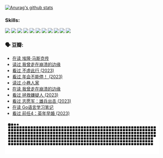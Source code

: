 
[![Anurag's github stats](https://github-readme-stats.vercel.app/api?username=w940853815)](https://github.com/anuraghazra/github-readme-stats)

### Skills:

<code><img height="32" src="https://cdn.jsdelivr.net/npm/simple-icons@v5/icons/python.svg"></code>
<code><img height="32" src="https://cdn.jsdelivr.net/npm/simple-icons@v5/icons/javascript.svg"></code>
<code><img height="32" src="https://cdn.jsdelivr.net/npm/simple-icons@v5/icons/django.svg"></code>
<code><img height="32" src="https://cdn.jsdelivr.net/npm/simple-icons@v5/icons/flask.svg"></code>
<code><img height="32" src="https://cdn.jsdelivr.net/npm/simple-icons@v5/icons/vuetify.svg"></code>
<code><img height="32" src="https://cdn.jsdelivr.net/npm/simple-icons@v5/icons/git.svg"></code>
<code><img height="32" src="https://cdn.jsdelivr.net/npm/simple-icons@v5/icons/docker.svg"></code>
<code><img height="32" src="https://cdn.jsdelivr.net/npm/simple-icons@v5/icons/postgresql.svg"></code>
<code><img height="32" src="https://cdn.jsdelivr.net/npm/simple-icons@v5/icons/elasticsearch.svg"></code>
<code><img height="32" src="https://cdn.jsdelivr.net/npm/simple-icons@v5/icons/macos.svg"></code>
<code><img height="32" src="https://cdn.jsdelivr.net/npm/simple-icons@v5/icons/linux.svg"></code>

### 🗣 豆瓣:

<!-- DOUBAN-ACTIVITIES:START -->
- [在读 埃隆·马斯克传](https://www.douban.com/people/136069238/status/4500417190/?_i=06364661)
- [读过 我曾走在崩溃的边缘](https://www.douban.com/people/136069238/status/4500416754/?_i=06364661)
- [看过 不虚此行‎ (2023)](https://www.douban.com/people/136069238/status/4499973052/?_i=06364661)
- [看过 年会不能停！‎ (2023)](https://www.douban.com/people/136069238/status/4498582002/?_i=06364661)
- [读过 小巷人家](https://www.douban.com/people/136069238/status/4489290935/?_i=06364661)
- [在读 我曾走在崩溃的边缘](https://www.douban.com/people/136069238/status/4489290559/?_i=06364661)
- [看过 拯救嫌疑人‎ (2023)](https://www.douban.com/people/136069238/status/4477421513/?_i=06364661)
- [看过 志愿军：雄兵出击‎ (2023)](https://www.douban.com/people/136069238/status/4465247367/?_i=06364661)
- [在读 Go语言学习笔记](https://www.douban.com/people/136069238/status/4459852901/?_i=06364661)
- [看过 前任4：英年早婚‎ (2023)](https://www.douban.com/people/136069238/status/4458320768/?_i=06364661)
<!-- DOUBAN-ACTIVITIES:END -->


![Snake animation](https://raw.githubusercontent.com/w940853815/w940853815/output/github-contribution-grid-snake.svg)

<!--
**w940853815/w940853815** is a ✨ _special_ ✨ repository because its `README.md` (this file) appears on your GitHub profile.

Here are some ideas to get you started:

- 🔭 I’m currently working on ...
- 🌱 I’m currently learning ...
- 👯 I’m looking to collaborate on ...
- 🤔 I’m looking for help with ...
- 💬 Ask me about ...
- 📫 How to reach me: ...
- 😄 Pronouns: ...
- ⚡ Fun fact: ...
-->
